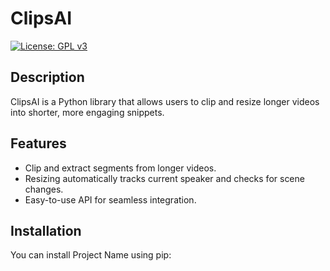 # ClipsAI

<!-- [![PyPI version](https://badge.fury.io/py/project-name.svg)](https://badge.fury.io/py/project-name) -->
[![License: GPL v3](https://img.shields.io/badge/License-GPLv3-blue.svg)](
https://www.gnu.org/licenses/gpl-3.0)


## Description

ClipsAI is a Python library that allows users to clip and resize longer videos into shorter,
more engaging snippets.

## Features

- Clip and extract segments from longer videos.
- Resizing automatically tracks current speaker and checks for scene changes.
- Easy-to-use API for seamless integration.

## Installation

You can install Project Name using pip:
